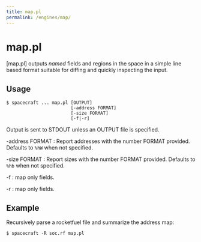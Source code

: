 ```yaml
---
title: map.pl
permalink: /engines/map/
---
```

[{{page.title}}]: {{site.engine_baseurl}}/{{page.title}}


map.pl
======

[map.pl] outputs *named* fields and regions in the space in a simple
line based format suitable for diffing and quickly inspecting the input.


Usage
-----

```
$ spacecraft ... map.pl [OUTPUT]
                        [-address FORMAT] 
                        [-size FORMAT]
                        [-f|-r] 
```

Output is sent to STDOUT unless an OUTPUT file is specified.

-address FORMAT
  : Report addresses with the number FORMAT provided.
    Defaults to `%hW` when not specified.

-size FORMAT
  : Report sizes with the number FORMAT provided.
    Defaults to `%hb` when not specified.

-f 
  : map only fields.

-r 
  : map only fields.


Example
-------

Recursively parse a rocketfuel file and summarize the address map:

```
$ spacecraft -R soc.rf map.pl 
```

